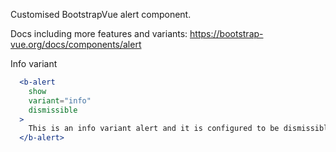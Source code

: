 Customised BootstrapVue alert component.

Docs including more features and variants: https://bootstrap-vue.org/docs/components/alert

Info variant
```jsx
  <b-alert
    show
    variant="info"
    dismissible
  >
    This is an info variant alert and it is configured to be dismissible
  </b-alert>
```

